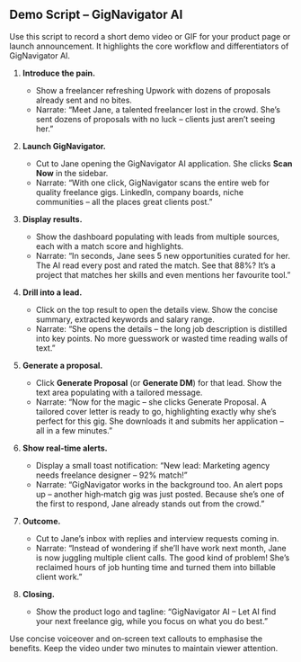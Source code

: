 ## Demo Script – GigNavigator AI

Use this script to record a short demo video or GIF for your product page or launch announcement.  It highlights the core workflow and differentiators of GigNavigator AI.

1. **Introduce the pain.**
   - Show a freelancer refreshing Upwork with dozens of proposals already sent and no bites.
   - Narrate: “Meet Jane, a talented freelancer lost in the crowd.  She’s sent dozens of proposals with no luck – clients just aren’t seeing her.”

2. **Launch GigNavigator.**
   - Cut to Jane opening the GigNavigator AI application.  She clicks **Scan Now** in the sidebar.
   - Narrate: “With one click, GigNavigator scans the entire web for quality freelance gigs.  LinkedIn, company boards, niche communities – all the places great clients post.”

3. **Display results.**
   - Show the dashboard populating with leads from multiple sources, each with a match score and highlights.
   - Narrate: “In seconds, Jane sees 5 new opportunities curated for her.  The AI read every post and rated the match.  See that 88%?  It’s a project that matches her skills and even mentions her favourite tool.”

4. **Drill into a lead.**
   - Click on the top result to open the details view.  Show the concise summary, extracted keywords and salary range.
   - Narrate: “She opens the details – the long job description is distilled into key points.  No more guesswork or wasted time reading walls of text.”

5. **Generate a proposal.**
   - Click **Generate Proposal** (or **Generate DM**) for that lead.  Show the text area populating with a tailored message.
   - Narrate: “Now for the magic – she clicks Generate Proposal.  A tailored cover letter is ready to go, highlighting exactly why she’s perfect for this gig.  She downloads it and submits her application – all in a few minutes.”

6. **Show real‑time alerts.**
   - Display a small toast notification: “New lead: Marketing agency needs freelance designer – 92% match!”
   - Narrate: “GigNavigator works in the background too.  An alert pops up – another high‑match gig was just posted.  Because she’s one of the first to respond, Jane already stands out from the crowd.”

7. **Outcome.**
   - Cut to Jane’s inbox with replies and interview requests coming in.
   - Narrate: “Instead of wondering if she’ll have work next month, Jane is now juggling multiple client calls.  The good kind of problem!  She’s reclaimed hours of job hunting time and turned them into billable client work.”

8. **Closing.**
   - Show the product logo and tagline: “GigNavigator AI – Let AI find your next freelance gig, while you focus on what you do best.”

Use concise voiceover and on‑screen text callouts to emphasise the benefits.  Keep the video under two minutes to maintain viewer attention.